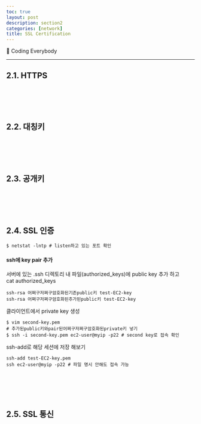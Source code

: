 ```yaml
---
toc: true
layout: post
description: section2
categories: [network]
title: SSL Certification
---
```


📎 Coding Everybody

---

## 2.1. HTTPS


<br><br>
---
## 2.2. 대칭키



<br><br>
---
## 2.3. 공개키



<br><br>
---
## 2.4. SSL 인증

```
$ netstat -lntp # listen하고 있는 포트 확인
```

#### ssh에 key pair 추가  
서버에 있는 .ssh 디렉토리 내 파일(authorized_keys)에 public key 추가 하고  
cat authorized_keys  
```
ssh-rsa 어쩌구저쩌구암호화된기존public키 test-EC2-key
ssh-rsa 어쩌구저쩌구암호화된추가된public키 test-EC2-key
```

클라이언트에서 private key 생성  
```
$ vim second-key.pem
# 추가된public키와pair된어쩌구저쩌구암호화된private키 넣기
$ ssh -i second-key.pem ec2-user@myip -p22 # second key로 접속 확인
```
ssh-add로 해당 세션에 저장 해보기  
```
ssh-add test-EC2-key.pem
ssh ec2-user@myip -p22 # 파일 명시 안해도 접속 가능
```


<br><br>
---
## 2.5. SSL 통신





<br><br>
---



